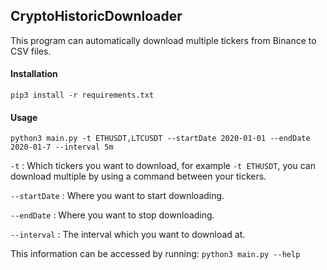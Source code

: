 ## CryptoHistoricDownloader

This program can automatically download multiple tickers from Binance to CSV files.

#### Installation

```
pip3 install -r requirements.txt
```

#### Usage

```
python3 main.py -t ETHUSDT,LTCUSDT --startDate 2020-01-01 --endDate 2020-01-7 --interval 5m
```

``` -t ``` : Which tickers you want to download, for example ``` -t ETHUSDT ```, you can download multiple by using a command between your tickers.

``` --startDate ``` : Where you want to start downloading.

``` --endDate ``` : Where you want to stop downloading.

``` --interval ``` : The interval which you want to download at.

This information can be accessed by running: ``` python3 main.py --help ```